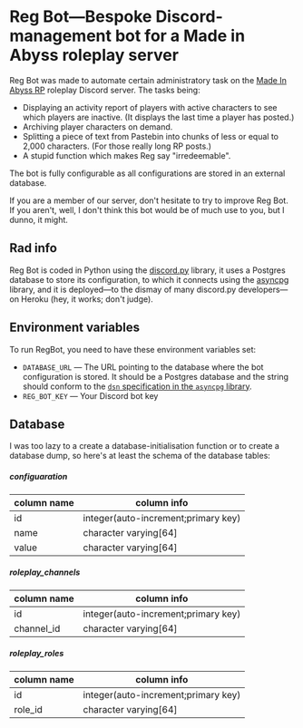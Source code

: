 # Reg Bot—Bespoke Discord-management bot for a Made in Abyss roleplay server

Reg Bot was made to automate certain administratory  task on the [Made In Abyss RP](https://www.reddit.com/r/MadeInAbyss/comments/8wiinr/join_the_made_in_abyss_roleplay_discord/) roleplay Discord server. The tasks being:

* Displaying an activity report of players with active characters to see which players are inactive. (It displays the last time a player has posted.)
* Archiving player characters on demand.
* Splitting a piece of text from Pastebin into chunks of less or equal to 2,000 characters. (For those really long RP posts.)
* A stupid function which makes Reg say "irredeemable".

The bot is fully configurable as all configurations are stored in an external database.

If you are a member of our server, don't hesitate to try to improve Reg Bot. If you aren't, well, I don't think this bot would be of much use to you, but I dunno, it might.

## Rad info

Reg Bot is coded in Python using the [discord.py](https://github.com/Rapptz/discord.py) library, it uses a Postgres database to store its configuration, to which it connects using the [asyncpg](https://github.com/MagicStack/asyncpg) library, and it is deployed—to the dismay of many discord.py developers—on Heroku (hey, it works; don't judge).

## Environment variables

To run RegBot, you need to have these environment variables set:

* `DATABASE_URL` — The URL pointing to the database where the bot configuration is stored. It should be a Postgres database and the string should conform to the [`dsn` specification in the `asyncpg` library](https://magicstack.github.io/asyncpg/current/api/index.html#connection).
* `REG_BOT_KEY` — Your Discord bot key

## Database

I was too lazy to a create a database-initialisation function or to create a database dump, so here's at least the schema of the database tables:

##### configuaration

| column name | column info |
|-------|-----------------------|
| id    |  integer(auto-increment;primary key) |
| name  | character varying[64] |
| value | character varying[64] |

##### roleplay_channels

| column name | column info |
|------------|-----------------------|
| id    |  integer(auto-increment;primary key) |
| channel_id | character varying[64] |

##### roleplay_roles

| column name | column info |
|------------|-----------------------|
| id    |  integer(auto-increment;primary key) |
| role_id | character varying[64] |
